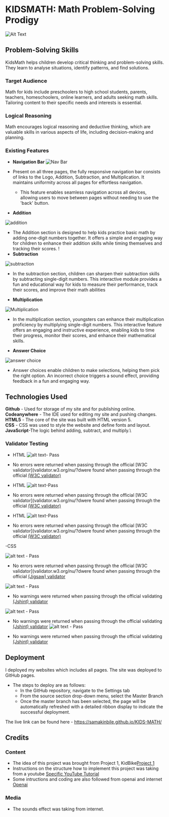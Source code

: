 # KIDSMATH: Math Problem-Solving Prodigy
![Alt Text](assets/media/responsive.jpegpeg)

## Problem-Solving Skills

KidsMath helps children develop critical thinking and problem-solving skills. They learn to analyse situations, identify patterns, and find solutions.

### Target Audience

Math for kids include preschoolers to high school students, parents, teachers, homeschoolers, online learners, and adults seeking math skills. Tailoring content to their specific needs and interests is essential.

### Logical Reasoning

 Math encourages logical reasoning and deductive thinking, which are valuable skills in various aspects of life, including decision-making and planning.


### Existing Features

- __Navigation Bar__
![Nav Bar](assets/media/nav.jpeg)

- Present on all three pages, the fully responsive navigation bar consists of links to the Logo, Addition, Subtraction, and Multiplication. It maintains uniformity across all pages for effortless navigation.
  - This feature enables seamless navigation across all devices, allowing users to move between pages without needing to use the 'back' button.

- __Addition__

![addition](assets/media/add.jpeg)
  - The Addition section is designed to help kids practice basic math by adding one-digit numbers together. It offers a simple and engaging way for children to enhance their addition skills while timing themselves and tracking their scores.
!
- __Subtraction__

![subtraction](assets/media/minus.jpeg)

- In the subtraction section, children can sharpen their subtraction skills by subtracting single-digit numbers. This interactive module provides a fun and educational way for kids to measure their performance, track their scores, and improve their math abilities

- __Multiplication__

![Multiplication](assets/media/times.jpeg)

- In the multiplication section, youngsters can enhance their multiplication proficiency by multiplying single-digit numbers. This interactive feature offers an engaging and instructive experience, enabling kids to time their progress, monitor their scores, and enhance their mathematical skills.

- __Answer Choice__
  
![answer choice](assets/media/answerchoice.jpeg)

- Answer choices enable children to make selections, helping them pick the right option. An incorrect choice triggers a sound effect, providing feedback in a fun and engaging way.

## Technologies Used

__Github__ - Used for storage of my site and for publishing online.\
__Codeanywhere__ - The IDE used for editing my site and pushing changes.\
__HTML5__ - The core of the site was built with HTML version 5.\
__CSS__ - CSS was used to style the website and define fonts and layout.\
__JavaScript__-The logic behind adding, subtract, and multiply.\


### Validator Testing

- HTML
![alt text](assets/media/w3schtml.jpeg)- Pass

- No errors were returned when passing through the official [W3C validator](validator.w3.org/nu/?dwere found when passing through the official              [(W3C validator)](https://validator.w3.org/nu/#textarea)
  

- HTML
![alt text](assets/media/w3schtml.jpeg)-Pass

- No errors were returned when passing through the official [W3C validator](validator.w3.org/nu/?dwere found when passing through the official              [(W3C validator)](https://validator.w3.org/nu/#textarea)
  
- HTML
![alt text](assets/media/w3schtml.jpeg)-Pass

- No errors were returned when passing through the official [W3C validator](validator.w3.org/nu/?dwere found when passing through the official              [(W3C validator)](https://validator.w3.org/nu/#textarea)


-CSS

![alt text](assets/media/cssvalidate.jpeg) - Pass


- No errors were returned when passing through the official [W3C validator](validator.w3.org/nu/?dwere found when passing through the official [(Jigsaw) validator](https://jigsaw.w3.org/css-validator/validator)


![alt text](assets/media/jshint.jpeg) - Pass

- No warnings were returned when passing through the official validating  [(Jshint) validator](https://jshint.com/)


![alt text](assets/media/jshint.jpeg) - Pass

- No warnings were returned when passing through the official validating [(Jshint) validator](https://jshint.com/)
![alt text](assets/media/jshint.jpeg) - Pass

- No warnings were returned when passing through the official validating  [(Jshint) validator](https://jshint.com/)

## Deployment

I deployed my websites which includes all pages. The site was deployed to GitHub pages.

- The steps to deploy are as follows:
  - In the GitHub repository, navigate to the Settings tab
  - From the source section drop-down menu, select the Master Branch
  - Once the master branch has been selected, the page will be automatically refreshed with a detailed ribbon display to indicate the successful deployment.

The live link can be found here - <https://samakinbile.github.io/KIDS-MATH/>

## Credits

### Content
- The idea of this project was brought from Project 1, KidBike[Project 1](https://samakinbile.github.io/KidBik/)
- Instructions on the structure how to implement this project was taking from a youtube [Specific YouTube Tutorial](https://www.youtube.com/@codefoxx)
- Some intructions and coding are also followed from openai and internet  [Openai](https://openai.com/)


### Media

- The sounds effect was taking from internet.